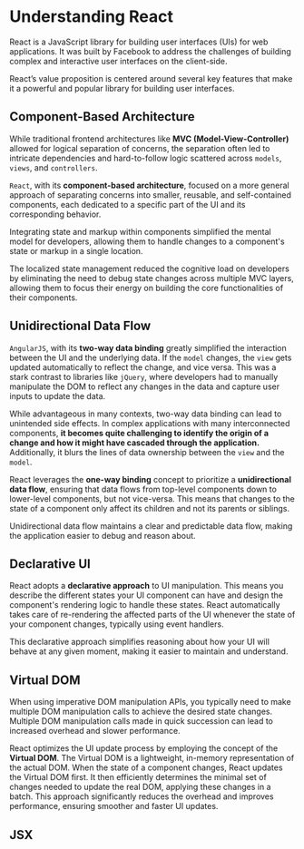 # Understanding React

React is a JavaScript library for building user interfaces (UIs) for web applications. It was built by Facebook to address the challenges of building complex and interactive user interfaces on the client-side.

React’s value proposition is centered around several key features that make it a powerful and popular library for building user interfaces.

## Component-Based Architecture

While traditional frontend architectures like **MVC (Model-View-Controller)** allowed for logical separation of concerns, the separation often led to intricate dependencies and hard-to-follow logic scattered across `models`, `views`, and `controllers`.

`React`, with its **component-based architecture**, focused on a more general approach of separating concerns into smaller, reusable, and self-contained components, each dedicated to a specific part of the UI and its corresponding behavior.

Integrating state and markup within components simplified the mental model for developers, allowing them to handle changes to a component's state or markup in a single location.

The localized state management reduced the cognitive load on developers by eliminating the need to debug state changes across multiple MVC layers, allowing them to focus their energy on building the core functionalities of their components.

## Unidirectional Data Flow

`AngularJS`, with its **two-way data binding** greatly simplified the interaction between the UI and the underlying data. If the `model` changes, the `view` gets updated automatically to reflect the change, and vice versa. This was a stark contrast to libraries like `jQuery`, where developers had to manually manipulate the DOM to reflect any changes in the data and capture user inputs to update the data.

While advantageous in many contexts, two-way data binding can lead to unintended side effects. In complex applications with many interconnected components, **it becomes quite challenging to identify the origin of a change and how it might have cascaded through the application.** Additionally, it blurs the lines of data ownership between the `view` and the `model`.

React leverages the **one-way binding** concept to prioritize a **unidirectional data flow**, ensuring that data flows from top-level components down to lower-level components, but not vice-versa. This means that changes to the state of a component only affect its children and not its parents or siblings.

Unidirectional data flow maintains a clear and predictable data flow, making the application easier to debug and reason about.

## Declarative UI

React adopts a **declarative approach** to UI manipulation. This means you describe the different states your UI component can have and design the component's rendering logic to handle these states. React automatically takes care of re-rendering the affected parts of the UI whenever the state of your component changes, typically using event handlers.

This declarative approach simplifies reasoning about how your UI will behave at any given moment, making it easier to maintain and understand.

## Virtual DOM

When using imperative DOM manipulation APIs, you typically need to make multiple DOM manipulation calls to achieve the desired state changes. Multiple DOM manipulation calls made in quick succession can lead to increased overhead and slower performance.

React optimizes the UI update process by employing the concept of the **Virtual DOM**. The Virtual DOM is a lightweight, in-memory representation of the actual DOM. When the state of a component changes, React updates the Virtual DOM first. It then efficiently determines the minimal set of changes needed to update the real DOM, applying these changes in a batch. This approach significantly reduces the overhead and improves performance, ensuring smoother and faster UI updates.

## JSX
